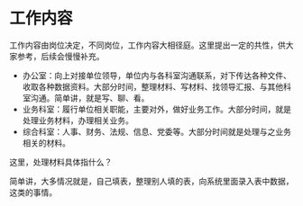 # 工作内容

工作内容由岗位决定，不同岗位，工作内容大相径庭。这里提出一定的共性，供大家参考，后续会慢慢补充。

* 办公室：向上对接单位领导，单位内与各科室沟通联系，对下传达各种文件、收取各种数据资料。大部分时间，整理材料、写材料、找领导汇报、与其他科室沟通。简单讲，就是写、聊、看。
* 业务科室：履行单位相关职能，主要对外，做好业务工作。大部分时间，就是处理业务材料，办理相关业务。
* 综合科室：人事、财务、法规、信息、党委等。大部分时间就是处理与之业务相关的材料。

这里，处理材料具体指什么？

简单讲，大多情况就是，自己填表，整理别人填的表，向系统里面录入表中数据，这类的事情。